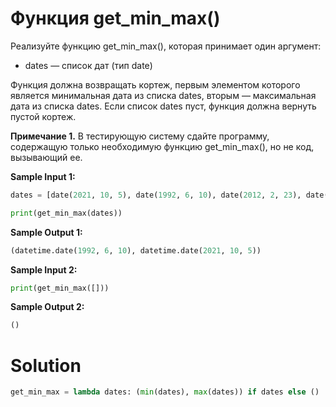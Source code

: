 # Функция get_min_max()

Реализуйте функцию get_min_max(), которая принимает один аргумент:

* dates — список дат (тип date)

Функция должна возвращать кортеж, первым элементом которого является минимальная дата из списка dates, вторым —
максимальная дата из списка dates. Если список dates пуст, функция должна вернуть пустой кортеж.

**Примечание 1.** В тестирующую систему сдайте программу, содержащую только необходимую функцию get_min_max(), но не
код, вызывающий ее.

**Sample Input 1:**

```python
dates = [date(2021, 10, 5), date(1992, 6, 10), date(2012, 2, 23), date(1995, 10, 12)]

print(get_min_max(dates))
```

**Sample Output 1:**

```python
(datetime.date(1992, 6, 10), datetime.date(2021, 10, 5))
```

**Sample Input 2:**

```python
print(get_min_max([]))
```

**Sample Output 2:**

```python
()
```

# Solution

```python
get_min_max = lambda dates: (min(dates), max(dates)) if dates else ()
```